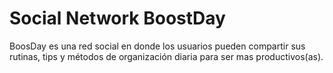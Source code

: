 # Social Network BoostDay

BoosDay es una red social en donde los usuarios pueden compartir sus rutinas, tips y métodos de organización diaria para ser mas productivos(as).
